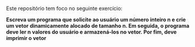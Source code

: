 Este repositório tem foco no seguinte exercício:

**Escreva um programa que solicite ao usuário um número inteiro n e crie um vetor dinamicamente alocado de tamanho n. Em seguida, o programa deve ler n valores do usuário e armazená-los no vetor. Por fim, deve imprimir o vetor**
